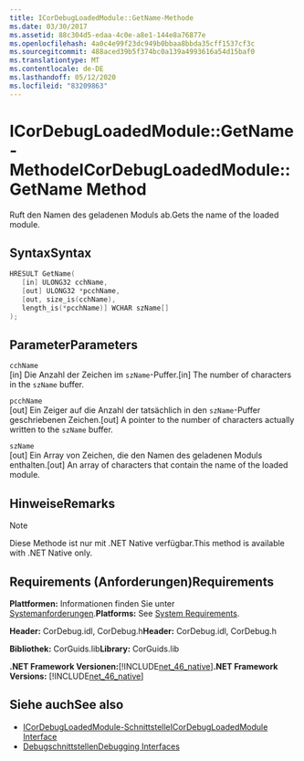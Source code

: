 ```yaml
---
title: ICorDebugLoadedModule::GetName-Methode
ms.date: 03/30/2017
ms.assetid: 88c304d5-edaa-4c0e-a8e1-144e8a76877e
ms.openlocfilehash: 4a0c4e99f23dc949b0bbaa8bbda35cff1537cf3c
ms.sourcegitcommit: 488aced39b5f374bc0a139a4993616a54d15baf0
ms.translationtype: MT
ms.contentlocale: de-DE
ms.lasthandoff: 05/12/2020
ms.locfileid: "83209863"
---
```

# <a name="icordebugloadedmodulegetname-method"></a><span data-ttu-id="cb7e9-102">ICorDebugLoadedModule::GetName-Methode</span><span class="sxs-lookup"><span data-stu-id="cb7e9-102">ICorDebugLoadedModule::GetName Method</span></span>
<span data-ttu-id="cb7e9-103">Ruft den Namen des geladenen Moduls ab.</span><span class="sxs-lookup"><span data-stu-id="cb7e9-103">Gets the name of the loaded module.</span></span>  
  
## <a name="syntax"></a><span data-ttu-id="cb7e9-104">Syntax</span><span class="sxs-lookup"><span data-stu-id="cb7e9-104">Syntax</span></span>  
  
```cpp  
HRESULT GetName(  
   [in] ULONG32 cchName,  
   [out] ULONG32 *pcchName,  
   [out, size_is(cchName),  
   length_is(*pcchName)] WCHAR szName[]  
);  
```  
  
## <a name="parameters"></a><span data-ttu-id="cb7e9-105">Parameter</span><span class="sxs-lookup"><span data-stu-id="cb7e9-105">Parameters</span></span>  
 `cchName`  
 <span data-ttu-id="cb7e9-106">[in] Die Anzahl der Zeichen im `szName`-Puffer.</span><span class="sxs-lookup"><span data-stu-id="cb7e9-106">[in] The number of characters in the `szName` buffer.</span></span>  
  
 `pcchName`  
 <span data-ttu-id="cb7e9-107">[out] Ein Zeiger auf die Anzahl der tatsächlich in den `szName`-Puffer geschriebenen Zeichen.</span><span class="sxs-lookup"><span data-stu-id="cb7e9-107">[out] A pointer to the number of characters actually written to the `szName` buffer.</span></span>  
  
 `szName`  
 <span data-ttu-id="cb7e9-108">[out] Ein Array von Zeichen, die den Namen des geladenen Moduls enthalten.</span><span class="sxs-lookup"><span data-stu-id="cb7e9-108">[out] An array of characters that contain the name of the loaded module.</span></span>  
  
## <a name="remarks"></a><span data-ttu-id="cb7e9-109">Hinweise</span><span class="sxs-lookup"><span data-stu-id="cb7e9-109">Remarks</span></span>  
  
> [!NOTE]
> <span data-ttu-id="cb7e9-110">Diese Methode ist nur mit .NET Native verfügbar.</span><span class="sxs-lookup"><span data-stu-id="cb7e9-110">This method is available with .NET Native only.</span></span>  
  
## <a name="requirements"></a><span data-ttu-id="cb7e9-111">Requirements (Anforderungen)</span><span class="sxs-lookup"><span data-stu-id="cb7e9-111">Requirements</span></span>  
 <span data-ttu-id="cb7e9-112">**Plattformen:** Informationen finden Sie unter [Systemanforderungen](../../get-started/system-requirements.md).</span><span class="sxs-lookup"><span data-stu-id="cb7e9-112">**Platforms:** See [System Requirements](../../get-started/system-requirements.md).</span></span>  
  
 <span data-ttu-id="cb7e9-113">**Header:** CorDebug.idl, CorDebug.h</span><span class="sxs-lookup"><span data-stu-id="cb7e9-113">**Header:** CorDebug.idl, CorDebug.h</span></span>  
  
 <span data-ttu-id="cb7e9-114">**Bibliothek:** CorGuids.lib</span><span class="sxs-lookup"><span data-stu-id="cb7e9-114">**Library:** CorGuids.lib</span></span>  
  
 <span data-ttu-id="cb7e9-115">**.NET Framework Versionen:**[!INCLUDE[net_46_native](../../../../includes/net-46-native-md.md)]</span><span class="sxs-lookup"><span data-stu-id="cb7e9-115">**.NET Framework Versions:** [!INCLUDE[net_46_native](../../../../includes/net-46-native-md.md)]</span></span>  
  
## <a name="see-also"></a><span data-ttu-id="cb7e9-116">Siehe auch</span><span class="sxs-lookup"><span data-stu-id="cb7e9-116">See also</span></span>

- [<span data-ttu-id="cb7e9-117">ICorDebugLoadedModule-Schnittstelle</span><span class="sxs-lookup"><span data-stu-id="cb7e9-117">ICorDebugLoadedModule Interface</span></span>](icordebugloadedmodule-interface.md)
- [<span data-ttu-id="cb7e9-118">Debugschnittstellen</span><span class="sxs-lookup"><span data-stu-id="cb7e9-118">Debugging Interfaces</span></span>](debugging-interfaces.md)
